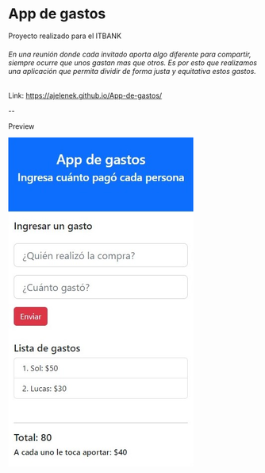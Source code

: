 # App de gastos
Proyecto realizado para el ITBANK

###### En una reunión donde cada invitado aporta algo diferente para compartir, siempre ocurre que unos gastan mas que otros. Es por esto que realizamos una aplicación que permita dividir de forma justa y equitativa estos gastos.

Link: 
https://ajelenek.github.io/App-de-gastos/

--

Preview

![App de gastos](images/AppGastos.jpg)
